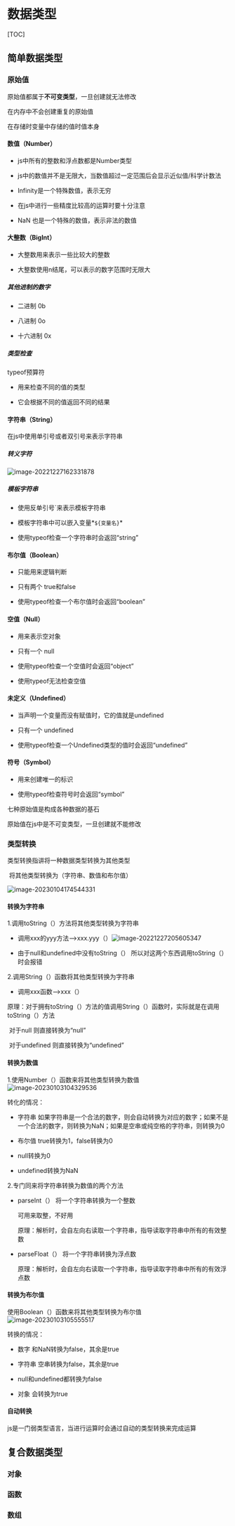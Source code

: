 # 数据类型

[TOC]



## 简单数据类型

### 原始值

原始值都属于**不可变类型**，一旦创建就无法修改

在内存中不会创建重复的原始值

在存储时变量中存储的值时值本身

#### 数值（Number）

- js中所有的整数和浮点数都是Number类型

- js中的数值并不是无限大，当数值超过一定范围后会显示近似值/科学计数法

- Infinity是一个特殊数值，表示无穷

- 在js中进行一些精度比较高的运算时要十分注意

- NaN 也是一个特殊的数值，表示非法的数值

#### 大整数（BigInt）

- 大整数用来表示一些比较大的整数

- 大整数使用n结尾，可以表示的数字范围时无限大

##### 其他进制的数字

- 二进制 0b

- 八进制 0o

- 十六进制 0x

##### 类型检查

typeof预算符

- 用来检查不同的值的类型

- 它会根据不同的值返回不同的结果

#### 字符串（String）

在js中使用单引号或者双引号来表示字符串

##### 转义字符

![image-20221227162331878](https://yunding7.oss-cn-beijing.aliyuncs.com/image-20221227162331878.png)

##### 模板字符串

- 使用反单引号`来表示模板字符串

- 模板字符串中可以嵌入变量*`${变量名}`*

- 使用typeof检查一个字符串时会返回“string”

#### 布尔值（Boolean）

- 只能用来逻辑判断

- 只有两个 true和false

- 使用typeof检查一个布尔值时会返回“boolean”

#### 空值（Null）

- 用来表示空对象

- 只有一个 null

- 使用typeof检查一个空值时会返回“object”

- 使用typeof无法检查空值

#### 未定义（Undefined）

- 当声明一个变量而没有赋值时，它的值就是undefined

- 只有一个 undefined

- 使用typeof检查一个Undefined类型的值时会返回“undefined”

#### 符号（Symbol）

- 用来创建唯一的标识

- 使用typeof检查符号时会返回“symbol”

七种原始值是构成各种数据的基石

原始值在js中是不可变类型，一旦创建就不能修改

### 类型转换

类型转换指讲将一种数据类型转换为其他类型

​		将其他类型转换为（字符串、数值和布尔值）

![image-20230104174544331](https://yunding7.oss-cn-beijing.aliyuncs.com/image-20230104174544331.png)

#### 转换为字符串

1.调用toString（）方法将其他类型转换为字符串

- 调用xxx的yyy方法-->xxx.yyy（）![image-20221227205605347](https://yunding7.oss-cn-beijing.aliyuncs.com/image-20221227205605347.png)

- 由于null和undefined中没有toString（） 所以对这两个东西调用toString（）时会报错

2.调用String（）函数将其他类型转换为字符串

- 调用xxx函数-->xxx（）

原理：对于拥有toString（）方法的值调用String（）函数时，实际就是在调用toString（）方法

​			对于null 则直接转换为“null”

​			对于undefined 则直接转换为“undefined”

#### 转换为数值

1.使用Number（）函数来将其他类型转换为数值![image-20230103104329536](https://yunding7.oss-cn-beijing.aliyuncs.com/image-20230103104329536.png)

转化的情况：

- 字符串 如果字符串是一个合法的数字，则会自动转换为对应的数字；如果不是一个合法的数字，则转换为NaN；如果是空串或纯空格的字符串，则转换为0

- 布尔值 true转换为1，false转换为0

- null转换为0

- undefined转换为NaN

2.专门同来将字符串转换为数值的两个方法

- parseInt（） 将一个字符串转换为一个整数

  可用来取整，不好用

  原理：解析时，会自左向右读取一个字符串，指导读取字符串中所有的有效整数

- parseFloat（） 将一个字符串转换为浮点数

  原理：解析时，会自左向右读取一个字符串，指导读取字符串中所有的有效浮点数

#### 转换为布尔值

使用Boolean（）函数来将其他类型转换为布尔值![image-20230103105555517](https://yunding7.oss-cn-beijing.aliyuncs.com/image-20230103105555517.png)

转换的情况：

- 数字 和NaN转换为false，其余是true 

- 字符串  空串转换为false，其余是true 

- null和undefined都转换为false 

- 对象 会转换为true

#### 自动转换

js是一门弱类型语言，当进行运算时会通过自动的类型转换来完成运算

## 复合数据类型

### 对象

### 函数

### 数组